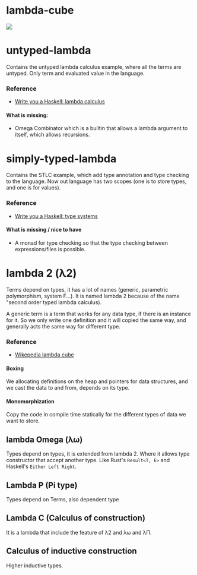 # lambda-cube

![](https://upload.wikimedia.org/wikipedia/commons/thumb/c/cd/Lambda_Cube_img.svg/320px-Lambda_Cube_img.svg.png?1591352282805)

# untyped-lambda
Contains the untyped lambda calculus example, where all the terms are untyped. Only term and evaluated value in the language.
### Reference
* [Write you a Haskell: lambda calculus](http://dev.stephendiehl.com/fun/003_lambda_calculus.html)

#### What is missing:
* Omega Combinator which is a builtin that allows a lambda argument to itself, which allows recursions.

# simply-typed-lambda
Contains the STLC example, which add type annotation and type checking to the language. Now out language has two scopes (one is to store types, and one is for values).
### Reference
* [Write you a Haskell: type systems](http://dev.stephendiehl.com/fun/004_type_systems.html)

#### What is missing / nice to have
* A monad for type checking so that the type checking between expressions/files is possible.

# lambda 2 (λ2)
Terms depend on types, it has a lot of names (generic, parametric polymorphism, system F...). It is named lambda 2 because of the name "second order typed lambda calculus).

A generic term is a term that works for any data type, if there is an instance for it. So we only write one definition and it will copied the same way, and generally acts the same way for different type.

### Reference
* [Wikepedia lambda cube](https://www.wikiwand.com/en/Lambda_cube#/(%CE%BB2)_System_F)

#### Boxing
We allocating definitions on the heap and pointers for data structures, and we cast the data to and from, depends on its type.

#### Monomorphization
Copy the code in compile time statically for the different types of data we want to store.

## lambda Omega (λω)
Types depend on types, it is extended from lambda 2. Where it allows type constructor that accept another type. Like Rust's `Result<T, E>` and Haskell's `Either Left Right`.

## Lambda P (Pi type)
Types depend on Terms, also dependent type

## Lambda C (Calculus of construction)
It is a lambda that include the feature of λ2 and λω and λΠ.

## Calculus of inductive construction
Higher inductive types.